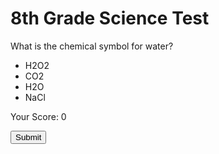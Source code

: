 <!DOCTYPE html>
<html lang="en">
<head>
    <link rel="stylesheet" href="style.css">
    <meta charset="UTF-8">
    <meta name="viewport" content="width=device-width, initial-scale=1.0">
    <title>Document</title>
   
</head>
<body>
    <div id="quiz-container">
        <h1>8th Grade Science Test</h1>
        <div id="question-container">
            <p id="question">What is the chemical symbol for water?</p>
            <ul id="options">
                <li class="option" data-answer="false">H2O2</li>
                <li class="option" data-answer="false">CO2</li>
                <li class="option" data-answer="true">H2O</li>
                <li class="option" data-answer="false">NaCl</li>
            </ul>
        </div>
        <div id="score-container">
            <p>Your Score: <span id="score">0</span></p>
        </div>
        <button id="submit-btn">Submit</button>
         <script src="script.js"></script>
    </div>
   
</body>
</html>
